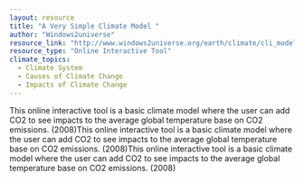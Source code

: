 ```yaml
---
layout: resource
title: "A Very Simple Climate Model "
author: "Windows2universe"
resource_link: "http://www.windows2universe.org/earth/climate/cli_model.html"
resource_type: "Online Interactive Tool"
climate_topics:
  - Climate System
  - Causes of Climate Change
  - Impacts of Climate Change
---
```


This online interactive tool is a basic climate model where the user can add CO2 to see impacts to the average global temperature base on CO2 emissions. (2008)This online interactive tool is a basic climate model where the user can add CO2 to see impacts to the average global temperature base on CO2 emissions. (2008)This online interactive tool is a basic climate model where the user can add CO2 to see impacts to the average global temperature base on CO2 emissions. (2008)
